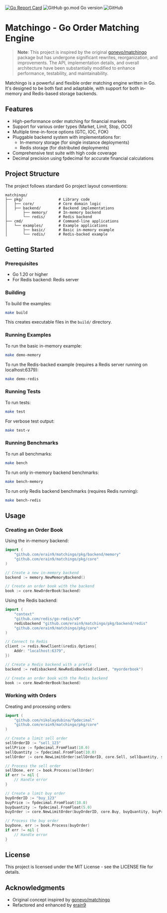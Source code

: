 [![Go Report Card](https://goreportcard.com/badge/github.com/erain9/matchingo)](https://goreportcard.com/report/github.com/erain9/matchingo)
![GitHub go.mod Go version](https://img.shields.io/github/go-mod/go-version/erain9/matchingo)
![GitHub](https://img.shields.io/github/license/erain9/matchingo)

# Matchingo - Go Order Matching Engine

> **Note**: This project is inspired by the original [gonevo/matchingo](https://github.com/gonevo/matchingo) package but has undergone significant rewrites, reorganization, and improvements. The API, implementation details, and overall architecture have been substantially modified to enhance performance, testability, and maintainability.

Matchingo is a powerful and flexible order matching engine written in Go. It's designed to be both fast and adaptable, with support for both in-memory and Redis-based storage backends.

## Features

- High-performance order matching for financial markets
- Support for various order types (Market, Limit, Stop, OCO)
- Multiple time-in-force options (GTC, IOC, FOK)
- Pluggable backend system with implementations for:
  - In-memory storage (for single instance deployments)
  - Redis storage (for distributed deployments)
- Comprehensive test suite with high code coverage
- Decimal precision using fpdecimal for accurate financial calculations

## Project Structure

The project follows standard Go project layout conventions:

```
matchingo/
├── pkg/                # Library code
│   ├── core/           # Core domain logic
│   ├── backend/        # Backend implementations
│       ├── memory/     # In-memory backend
│       └── redis/      # Redis backend
├── cmd/                # Command-line applications
│   └── examples/       # Example applications
│       ├── basic/      # Basic in-memory example
│       └── redis/      # Redis-backed example
```

## Getting Started

### Prerequisites

- Go 1.20 or higher
- For Redis backend: Redis server

### Building

To build the examples:

```bash
make build
```

This creates executable files in the `build/` directory.

### Running Examples

To run the basic in-memory example:

```bash
make demo-memory
```

To run the Redis-backed example (requires a Redis server running on localhost:6379):

```bash
make demo-redis
```

### Running Tests

To run tests:

```bash
make test
```

For verbose test output:

```bash
make test-v
```

### Running Benchmarks

To run all benchmarks:

```bash
make bench
```

To run only in-memory backend benchmarks:

```bash
make bench-memory
```

To run only Redis backend benchmarks (requires Redis running):

```bash
make bench-redis
```

## Usage

### Creating an Order Book

Using the in-memory backend:

```go
import (
    "github.com/erain9/matchingo/pkg/backend/memory"
    "github.com/erain9/matchingo/pkg/core"
)

// Create a new in-memory backend
backend := memory.NewMemoryBackend()

// Create an order book with the backend
book := core.NewOrderBook(backend)
```

Using the Redis backend:

```go
import (
    "context"
    "github.com/redis/go-redis/v9"
    redisbackend "github.com/erain9/matchingo/pkg/backend/redis"
    "github.com/erain9/matchingo/pkg/core"
)

// Connect to Redis
client := redis.NewClient(&redis.Options{
    Addr: "localhost:6379",
})

// Create a Redis backend with a prefix
backend := redisbackend.NewRedisBackend(client, "myorderbook")

// Create an order book with the Redis backend
book := core.NewOrderBook(backend)
```

### Working with Orders

Creating and processing orders:

```go
import (
    "github.com/nikolaydubina/fpdecimal"
    "github.com/erain9/matchingo/pkg/core"
)

// Create a limit sell order
sellOrderID := "sell_123"
sellPrice := fpdecimal.FromFloat(10.0)
sellQuantity := fpdecimal.FromFloat(10.0)
sellOrder := core.NewLimitOrder(sellOrderID, core.Sell, sellQuantity, sellPrice, core.GTC, "")

// Process the sell order
sellDone, err := book.Process(sellOrder)
if err != nil {
    // Handle error
}

// Create a limit buy order
buyOrderID := "buy_123"
buyPrice := fpdecimal.FromFloat(10.0)
buyQuantity := fpdecimal.FromFloat(5.0)
buyOrder := core.NewLimitOrder(buyOrderID, core.Buy, buyQuantity, buyPrice, core.GTC, "")

// Process the buy order
buyDone, err := book.Process(buyOrder)
if err != nil {
    // Handle error
}
```

## License

This project is licensed under the MIT License - see the LICENSE file for details.

## Acknowledgments

* Original concept inspired by [gonevo/matchingo](https://github.com/gonevo/matchingo)
* Refactored and enhanced by [erain9](https://github.com/erain9)
